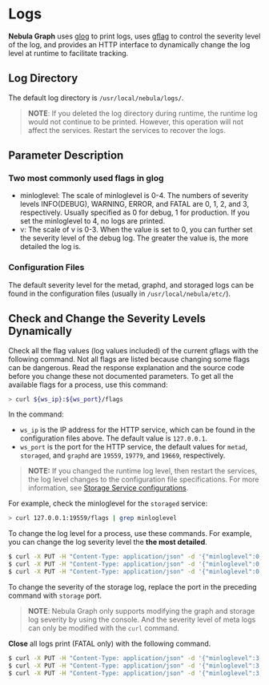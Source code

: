 # Logs

**Nebula Graph** uses [glog](https://github.com/google/glog) to print logs, uses [gflag](https://gflags.github.io/gflags/) to control the severity level of the log, and provides an HTTP interface to dynamically change the log level at runtime to facilitate tracking.

## Log Directory

The default log directory is `/usr/local/nebula/logs/`.

> **NOTE**: If you deleted the log directory during runtime, the runtime log would not continue to be printed. However, this operation will not affect the services. Restart the services to recover the logs.

## Parameter Description

### Two most commonly used flags in glog

- minloglevel: The scale of minloglevel is 0-4. The numbers of severity levels INFO(DEBUG), WARNING, ERROR, and FATAL are 0, 1, 2, and 3, respectively. Usually specified as 0 for debug, 1 for production. If you set the minloglevel to 4, no logs are printed.
- v: The scale of v is 0-3. When the value is set to 0,  you can further set the severity level of the debug log. The greater the value is, the more detailed the log is.

### Configuration Files

The default severity level for the metad, graphd, and storaged logs can be found in the configuration files (usually in `/usr/local/nebula/etc/`).

## Check and Change the Severity Levels Dynamically

Check all the flag values (log values included) of the current gflags with the following command. Not all flags are listed because changing some flags can be dangerous. Read the response explanation and the source code before you change these not documented parameters. To get all the available flags for a process, use this command:

```bash
> curl ${ws_ip}:${ws_port}/flags
```

In the command:

- `ws_ip` is the IP address for the HTTP service, which can be found in the configuration files above. The default value is `127.0.0.1`.
- `ws_port` is the port for the HTTP service, the default values for `metad`, `storaged`, and `graphd` are `19559`, `19779`, and `19669`, respectively.

> **NOTE:** If you changed the runtime log level, then restart the services, the log level changes to the configuration file specifications. For more information, see [Storage Service configurations](../1.configurations/4.storage-config.md).

For example, check the minloglevel for the `storaged` service:

```bash
> curl 127.0.0.1:19559/flags | grep minloglevel
```

To change the log level for a process, use these commands. For example, you can change the log severity level the **the most detailed**.

```bash
$ curl -X PUT -H "Content-Type: application/json" -d '{"minloglevel":0,"v":3}' "127.0.0.1:19779/flags" # storaged
$ curl -X PUT -H "Content-Type: application/json" -d '{"minloglevel":0,"v":3}' "127.0.0.1:19669/flags" # graphd
$ curl -X PUT -H "Content-Type: application/json" -d '{"minloglevel":0,"v":3}' "127.0.0.1:19559/flags" # metad
```

<!-- In the Nebula Console, check the severity minloglevel of `graphd` and set it to **the most detailed** with the these commands.

```ngql
nebula> GET CONFIGS graph:minloglevel;
nebula> UPDATE CONFIGS graph:minloglevel=0;
``` 
-->

To change the severity of the storage log, replace the port in the preceding command with `storage` port.

> **NOTE**: Nebula Graph only supports modifying the graph and storage log severity by using the console. And the severity level of meta logs can only be modified with the `curl` command.

**Close** all logs print (FATAL only) with the following command.

```bash
$ curl -X PUT -H "Content-Type: application/json" -d '{"minloglevel":3,"v":0}' "127.0.0.1:19779/flags" # storaged
$ curl -X PUT -H "Content-Type: application/json" -d '{"minloglevel":3,"v":0}' "127.0.0.1:19669/flags" # graphd
$ curl -X PUT -H "Content-Type: application/json" -d '{"minloglevel":3,"v":0}' "127.0.0.1:19559/flags" # metad
```
